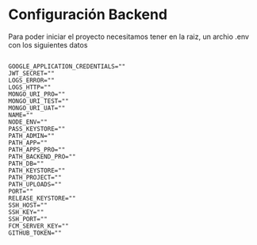 # Configuración Backend

Para poder iniciar el proyecto necesitamos tener en la raiz, un archio .env con los siguientes datos

```

GOOGLE_APPLICATION_CREDENTIALS=""
JWT_SECRET=""
LOGS_ERROR=""
LOGS_HTTP=""
MONGO_URI_PRO=""
MONGO_URI_TEST=""
MONGO_URI_UAT=""
NAME=""
NODE_ENV=""
PASS_KEYSTORE=""
PATH_ADMIN=""
PATH_APP=""
PATH_APPS_PRO=""
PATH_BACKEND_PRO=""
PATH_DB=""
PATH_KEYSTORE=""
PATH_PROJECT=""
PATH_UPLOADS=""
PORT=""
RELEASE_KEYSTORE=""
SSH_HOST=""
SSH_KEY=""
SSH_PORT=""
FCM_SERVER_KEY=""
GITHUB_TOKEN=""

```